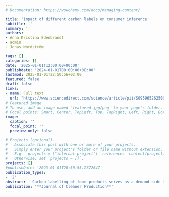 ```yaml
---
# Documentation: https://wowchemy.com/docs/managing-content/

title: 'Impact of different carbon labels on consumer inference'
subtitle: ''
summary: ''
authors:
- Anna Kristina Edenbrandt 
- admin
- Jonas Nordström

tags: []
categories: []
date: '2025-01-01T12:00:00+00:00'
publishdate: '2024-01-01T00:00:00+00:00'
lastmod: 2025-01-01T22:50:56+02:00
featured: false
draft: false
links: 
- name: Full text
  url: "https://www.sciencedirect.com/science/article/pii/S0959652625003701"
# Featured image
# To use, add an image named `featured.jpg/png` to your page's folder.
# Focal points: Smart, Center, TopLeft, Top, TopRight, Left, Right, BottomLeft, Bottom, BottomRight.
image:
  caption: ''
  focal_point: ''
  preview_only: false

# Projects (optional).
#   Associate this post with one or more of your projects.
#   Simply enter your project's folder or file name without extension.
#   E.g. `projects = ["internal-project"]` references `content/project/deep-learning/index.md`.
#   Otherwise, set `projects = []`.
projects: []
#publishDate: '2023-01-01T20:50:55.237264Z'
publication_types: 
- '2'
abstract: ' Carbon labelling of food products serves as a demand-side tool with the potential to drive the essential shift in consumption patterns toward reducing climate impact. For carbon labels to influence food choices, they must enable consumers to recognize and adopt purchasing behaviour that lower their climate footprint. While inference plays a critical role in facilitating behavioural change, evidence remains sparse regarding how specific characteristics of carbon labels affect consumers ability to accurately identify low-carbon products. This study investigates how different carbon labels affect consumers’ efficiency in identifying low-carbon-emitting food products. Three labels are evaluated: (i) ‘Digit’ specifies the amount of CO2e-emissions from the production of the product, (ii) ‘Colour-Coded’ label indicates the overall climate impact from A to E, (iii) ‘Logo’ identifies the lowest-emitting products within each product category. Respondents in a survey in the United Kingdom were asked to identify the lowest-emitting food product in a set of tasks. All labels improved accuracy in the tasks when products from the same food category were included. Importantly, in the tasks that included products from different categories, the Digit outperformed both the Colour-Coded and the Logo labels. Notably, the Logo did not improve accuracy compared to no-label tasks. It is important that a carbon label informs about the overall climate impact rather than the within-category performance, should the label help consumers identify changes that contribute to significant reductions in climate impact.'
publication: '**Journal of Cleaner Production**'
---
```

